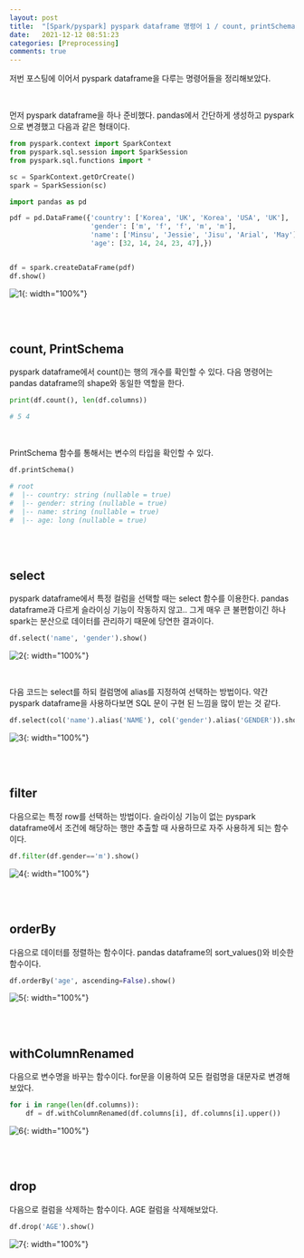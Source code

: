 ```yaml
---
layout: post
title:  "[Spark/pyspark] pyspark dataframe 명령어 1 / count, printSchema, select, alias, filter, orderBy, withColumnRenamed, drop"
date:   2021-12-12 08:51:23
categories: [Preprocessing]
comments: true
---
```


저번 포스팅에 이어서 pyspark dataframe을 다루는 명령어들을 정리해보았다. 

<br>

먼저 pyspark dataframe을 하나 준비했다. pandas에서 간단하게 생성하고 pyspark으로 변경했고 다음과 같은 형태이다.

```python
from pyspark.context import SparkContext
from pyspark.sql.session import SparkSession
from pyspark.sql.functions import *

sc = SparkContext.getOrCreate()
spark = SparkSession(sc)

import pandas as pd

pdf = pd.DataFrame({'country': ['Korea', 'UK', 'Korea', 'USA', 'UK'],
                    'gender': ['m', 'f', 'f', 'm', 'm'],
                    'name': ['Minsu', 'Jessie', 'Jisu', 'Arial', 'May'],
                    'age': [32, 14, 24, 23, 47],})


df = spark.createDataFrame(pdf)
df.show()
```

![1](/!contents_plot/2021-12-12-pyspark2-1.jpg){: width="100%"}

<br>
<br>

## count, PrintSchema

pyspark dataframe에서 count()는 행의 개수를 확인할 수 있다. 다음 명령어는 pandas dataframe의 shape와 동일한 역할을 한다.

```python
print(df.count(), len(df.columns))

# 5 4
```

<br>

PrintSchema 함수를 통해서는 변수의 타입을 확인할 수 있다. 

```python
df.printSchema()

# root
#  |-- country: string (nullable = true)
#  |-- gender: string (nullable = true)
#  |-- name: string (nullable = true)
#  |-- age: long (nullable = true)
```

<br>
<br>

## select

pyspark dataframe에서 특정 컬럼을 선택할 때는 select 함수를 이용한다. pandas dataframe과 다르게 슬라이싱 기능이 작동하지 않고.. 그게 매우 큰 불편함이긴 하나 spark는 분산으로 데이터를 관리하기 때문에 당연한 결과이다.

```python
df.select('name', 'gender').show()
```

![2](/!contents_plot/2021-12-12-pyspark2-2.jpg){: width="100%"}

<br>

다음 코드는 select를 하되 컬럼명에 alias를 지정하여 선택하는 방법이다. 약간 pyspark dataframe을 사용하다보면 SQL 문이 구현 된 느낌을 많이 받는 것 같다.

```python
df.select(col('name').alias('NAME'), col('gender').alias('GENDER')).show() # col은 pyspark.sql.functions 내에 있는 함수
```

![3](/!contents_plot/2021-12-12-pyspark2-3.jpg){: width="100%"}

<br>
<br>

## filter

다음으로는 특정 row를 선택하는 방법이다. 슬라이싱 기능이 없는 pyspark dataframe에서 조건에 해당하는 행만 추출할 때 사용하므로 자주 사용하게 되는 함수이다.

```python
df.filter(df.gender=='m').show()
```

![4](/!contents_plot/2021-12-12-pyspark2-4.jpg){: width="100%"}

<br>
<br>

## orderBy

다음으로 데이터를 정렬하는 함수이다. pandas dataframe의 sort_values()와 비슷한 함수이다.

```python
df.orderBy('age', ascending=False).show()
```

![5](/!contents_plot/2021-12-12-pyspark2-5.jpg){: width="100%"}

<br>
<br>

## withColumnRenamed

다음으로 변수명을 바꾸는 함수이다. for문을 이용하여 모든 컬럼명을 대문자로 변경해보았다.

```python
for i in range(len(df.columns)):
    df = df.withColumnRenamed(df.columns[i], df.columns[i].upper())
```

![6](/!contents_plot/2021-12-12-pyspark2-6.jpg){: width="100%"}

<br>
<br>

## drop

다음으로 컬럼을 삭제하는 함수이다. AGE 컬럼을 삭제해보았다.

```python
df.drop('AGE').show()
```

![7](/!contents_plot/2021-12-12-pyspark2-7.jpg){: width="100%"}

<br>
<br>
